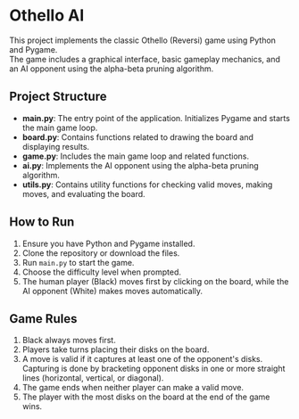 # Othello AI

This project implements the classic Othello (Reversi) game using Python and Pygame. <br>The game includes a graphical interface, basic gameplay mechanics, and an AI opponent using the alpha-beta pruning algorithm.

## Project Structure

- **main.py**: The entry point of the application. Initializes Pygame and starts the main game loop.
- **board.py**: Contains functions related to drawing the board and displaying results.
- **game.py**: Includes the main game loop and related functions.
- **ai.py**: Implements the AI opponent using the alpha-beta pruning algorithm.
- **utils.py**: Contains utility functions for checking valid moves, making moves, and evaluating the board.

## How to Run

1. Ensure you have Python and Pygame installed.
2. Clone the repository or download the files.
3. Run `main.py` to start the game.
4. Choose the difficulty level when prompted.
5. The human player (Black) moves first by clicking on the board, while the AI opponent (White) makes moves automatically.

## Game Rules

1. Black always moves first.
2. Players take turns placing their disks on the board.
3. A move is valid if it captures at least one of the opponent's disks.<br> Capturing is done by bracketing opponent disks in one or more straight lines (horizontal, vertical, or diagonal).
4. The game ends when neither player can make a valid move.
5. The player with the most disks on the board at the end of the game wins.



